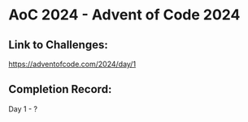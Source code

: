 # AoC 2024 - Advent of Code 2024

## Link to Challenges:
https://adventofcode.com/2024/day/1

## Completion Record:

Day 1 - ?
